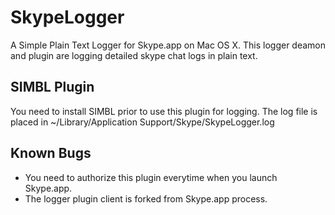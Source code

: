 SkypeLogger
===========

A Simple Plain Text Logger for Skype.app on Mac OS X.
This logger deamon and plugin are logging detailed skype chat logs in plain text.

SIMBL Plugin
------------

You need to install SIMBL prior to use this plugin for logging.
The log file is placed in ~/Library/Application Support/Skype/SkypeLogger.log

Known Bugs
----------

 *  You need to authorize this plugin everytime when you launch Skype.app.
 *  The logger plugin client is forked from Skype.app process.
